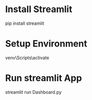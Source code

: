 # Install Streamlit
pip install streamlit

# Setup Environment
venv\Scripts\activate

# Run streamlit App
streamlit run Dashboard.py